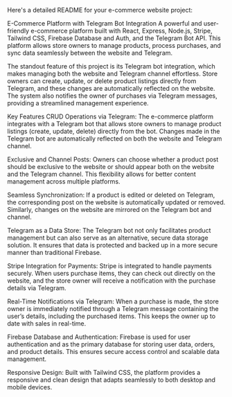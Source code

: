 
Here's a detailed README for your e-commerce website project:

E-Commerce Platform with Telegram Bot Integration
A powerful and user-friendly e-commerce platform built with React, Express, Node.js, Stripe, Tailwind CSS, Firebase Database and Auth, and the Telegram Bot API. This platform allows store owners to manage products, process purchases, and sync data seamlessly between the website and Telegram.

The standout feature of this project is its Telegram bot integration, which makes managing both the website and Telegram channel effortless. Store owners can create, update, or delete product listings directly from Telegram, and these changes are automatically reflected on the website. The system also notifies the owner of purchases via Telegram messages, providing a streamlined management experience.

Key Features
CRUD Operations via Telegram:
The e-commerce platform integrates with a Telegram bot that allows store owners to manage product listings (create, update, delete) directly from the bot. Changes made in the Telegram bot are automatically reflected on both the website and Telegram channel.

Exclusive and Channel Posts:
Owners can choose whether a product post should be exclusive to the website or should appear both on the website and the Telegram channel. This flexibility allows for better content management across multiple platforms.

Seamless Synchronization:
If a product is edited or deleted on Telegram, the corresponding post on the website is automatically updated or removed. Similarly, changes on the website are mirrored on the Telegram bot and channel.

Telegram as a Data Store:
The Telegram bot not only facilitates product management but can also serve as an alternative, secure data storage solution. It ensures that data is protected and backed up in a more secure manner than traditional Firebase.

Stripe Integration for Payments:
Stripe is integrated to handle payments securely. When users purchase items, they can check out directly on the website, and the store owner will receive a notification with the purchase details via Telegram.

Real-Time Notifications via Telegram:
When a purchase is made, the store owner is immediately notified through a Telegram message containing the user’s details, including the purchased items. This keeps the owner up to date with sales in real-time.

Firebase Database and Authentication:
Firebase is used for user authentication and as the primary database for storing user data, orders, and product details. This ensures secure access control and scalable data management.

Responsive Design:
Built with Tailwind CSS, the platform provides a responsive and clean design that adapts seamlessly to both desktop and mobile devices.
